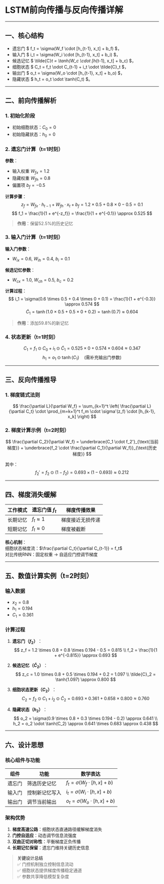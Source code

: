 # LSTM前向传播与反向传播详解

---

## 一、核心结构
- 遗忘门 $ f_t = \sigma(W_f \cdot [h_{t-1}, x_t] + b_f) $，  
- 输入门 $ i_t = \sigma(W_i \cdot [h_{t-1}, x_t] + b_i) $，  
- 候选记忆 $ \tilde{C}_t = \tanh(W_c \cdot [h_{t-1}, x_t] + b_c) $，  
- 细胞状态 $ C_t = f_t \odot C_{t-1} + i_t \odot \tilde{C}_t $，  
- 输出门 $ o_t = \sigma(W_o \cdot [h_{t-1}, x_t] + b_o) $，  
- 隐藏状态 $ h_t = o_t \odot \tanh(C_t) $。

---

## 二、前向传播解析

### 1. 初始化阶段
- 初始细胞状态：$C_0 = 0$
- 初始隐藏状态：$h_0 = 0$

### 2. 遗忘门计算（t=1时刻）
​**参数**​：
- 输入权重 $W_{fx} = 1.2$
- 隐藏权重 $W_{fh} = 0.8$
- 偏置项 $b_f = -0.5$

​**计算步骤**​：
$$
z_f = W_{fx} \cdot h_{t-1} + W_{fh} \cdot x_t + b_f = 1.2 \times 0.5 + 0.8 \times 0 - 0.5 = 0.1
$$
$$
f_1 = \frac{1}{1 + e^{-z_f}} = \frac{1}{1 + e^{-0.1}} \approx 0.525
$$
> ​**作用**​：保留52.5%的历史记忆

### 3. 输入门计算（t=1时刻）
​**输入门参数**​：
- $W_{ix} = 0.6$, $W_{ih} = 0.4$, $b_i = 0.1$

​**候选记忆参数**​：
- $W_{cx} = 1.0$, $W_{ch} = 0.5$, $b_c = 0.2$

​**计算过程**​：
$$
i_1 = \sigma(0.6 \times 0.5 + 0.4 \times 0 + 0.1) = \frac{1}{1 + e^{-0.3}} \approx 0.574
$$
$$
\tilde{C}_1 = \tanh(1.0 \times 0.5 + 0.5 \times 0 + 0.2) = \tanh(0.7) \approx 0.604
$$
> ​**作用**​：添加59.8%的新记忆

### 4. 状态更新（t=1时刻）
$$
C_1 = f_1 \odot C_0 + i_1 \odot \tilde{C}_1 = 0.525 \times 0 + 0.574 \times 0.604 \approx 0.347
$$
$$
h_1 = o_1 \odot \tanh(C_1) \quad (\text{需补充输出门参数})
$$

---

## 三、反向传播推导

### 1. 梯度链式法则
$$
\frac{\partial L}{\partial W_f} = \sum_{k=1}^t \left( \frac{\partial L}{\partial C_t} \cdot \prod_{m=k+1}^t f_m \cdot \sigma'(z_f) \cdot [h_{k-1}, x_k] \right)
$$

### 2. 梯度计算示例（t=2时刻）
$$
\frac{\partial C_2}{\partial W_f} = 
\underbrace{C_1 \cdot f_2'}_{\text{当前梯度}} + 
\underbrace{f_2 \cdot \frac{\partial C_1}{\partial W_f}}_{\text{历史梯度}}
$$

其中：
$$
f_2' = f_2 \odot (1 - f_2) = 0.693 \times (1 - 0.693) \approx 0.212
$$

---

## 四、梯度消失缓解

| 工作模式   | 遗忘门值 $f_t$ | 梯度传播效果       |
|------------|-------------------|--------------------|
| 长期记忆   | $f_t \approx 1$ | 梯度接近无损传递   |
| 短期记忆   | $f_t \approx 0$ | 梯度被截断         |

​**核心机制**​：  
细胞状态梯度流：$\frac{\partial C_t}{\partial C_{t-1}} = f_t$  
对比传统RNN：固定权重 → 自适应门控调节梯度  

---

## 五、数值计算实例（t=2时刻）

### 输入数据
- $x_2 = 0.8$
- $h_1 = 0.194$
- $C_1 = 0.361$

### 计算过程
1. ​**遗忘门（$f_2$）​**​：
$$
z_f = 1.2 \times 0.8 + 0.8 \times 0.194 - 0.5 = 0.815 \\
f_2 = \frac{1}{1 + e^{-0.815}} \approx 0.693
$$

2. ​**候选记忆（$\tilde{C}_2$）​**​：
$$
z_c = 1.0 \times 0.8 + 0.5 \times 0.194 + 0.2 = 1.097 \\
\tilde{C}_2 = \tanh(1.097) \approx 0.800
$$

3. ​**细胞状态更新（$C_2$）​**​：
$$
C_2 = f_2 \odot C_1 + i_2 \odot \tilde{C}_2 = 0.693 \times 0.361 + 0.658 \times 0.800 \approx 0.760
$$

4. ​**隐藏状态（$h_2$）​**​：
$$
o_2 = \sigma(0.9 \times 0.8 + 0.3 \times 0.194 - 0.2) \approx 0.641 \\
h_2 = o_2 \odot \tanh(C_2) \approx 0.641 \times 0.683 \approx 0.438
$$

---

## 六、设计思想

### 核心组件与功能
| 组件       | 功能                     | 数学表达                   |
|------------|--------------------------|----------------------------|
| 遗忘门     | 筛选历史记忆             | $f_t = \sigma(W_f \cdot [h, x] + b)$ |
| 输入门     | 控制新记忆写入           | $i_t = \sigma(W_i \cdot [h, x] + b)$ |
| 输出门     | 调节当前输出             | $o_t = \sigma(W_o \cdot [h, x] + b)$ |

### 架构优势
1. ​**梯度高速公路**​：细胞状态直通路径缓解梯度消失  
2. ​**门控自适应**​：动态调节信息流强度  
3. ​**双曲正切对称性**​：平衡梯度正负传播  
4. ​**长期记忆保留**​：遗忘门维持关键历史信息  

> ​**关键设计总结**​  
> ✅ 门控机制独立控制信息流动  
> ✅ 细胞状态提供梯度传播稳定通道  
> ✅ 参数共享降低模型复杂度  
